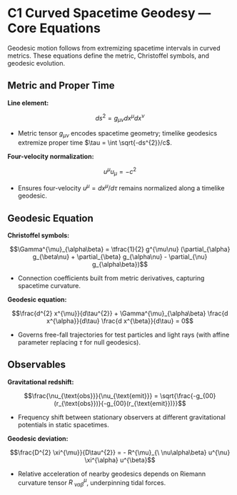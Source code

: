 # C1 Curved Spacetime Geodesy — Core Equations

Geodesic motion follows from extremizing spacetime intervals in curved metrics. These equations define the metric, Christoffel symbols, and geodesic evolution.

## Metric and Proper Time
**Line element:**

$$ds^{2} = g_{\mu\nu} dx^{\mu} dx^{\nu}$$

- Metric tensor $g_{\mu\nu}$ encodes spacetime geometry; timelike geodesics extremize proper time $\tau = \int \sqrt{-ds^{2}}/c$.

**Four-velocity normalization:**

$$u^{\mu} u_{\mu} = -c^{2}$$

- Ensures four-velocity $u^{\mu} = dx^{\mu}/d\tau$ remains normalized along a timelike geodesic.

## Geodesic Equation
**Christoffel symbols:**

$$\Gamma^{\mu}_{\alpha\beta} = \tfrac{1}{2} g^{\mu\nu} (\partial_{\alpha} g_{\beta\nu} + \partial_{\beta} g_{\alpha\nu} - \partial_{\nu} g_{\alpha\beta})$$

- Connection coefficients built from metric derivatives, capturing spacetime curvature.

**Geodesic equation:**

$$\frac{d^{2} x^{\mu}}{d\tau^{2}} + \Gamma^{\mu}_{\alpha\beta} \frac{d x^{\alpha}}{d\tau} \frac{d x^{\beta}}{d\tau} = 0$$

- Governs free-fall trajectories for test particles and light rays (with affine parameter replacing $\tau$ for null geodesics).

## Observables
**Gravitational redshift:**

$$\frac{\nu_{\text{obs}}}{\nu_{\text{emit}}} = \sqrt{\frac{-g_{00}(r_{\text{obs}})}{-g_{00}(r_{\text{emit}})}}$$

- Frequency shift between stationary observers at different gravitational potentials in static spacetimes.

**Geodesic deviation:**

$$\frac{D^{2} \xi^{\mu}}{D\tau^{2}} = - R^{\mu}_{\ \nu\alpha\beta} u^{\nu} \xi^{\alpha} u^{\beta}$$

- Relative acceleration of nearby geodesics depends on Riemann curvature tensor $R^{\mu}_{\ \nu\alpha\beta}$, underpinning tidal forces.
